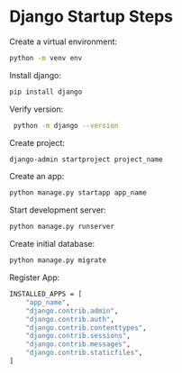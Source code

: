 
# Django Startup Steps

Create a virtual environment:

```bash
python -m venv env
```

Install django:

```bash
pip install django
```

Verify version:

```bash
 python -m django --version
```

Create project:

```bash
django-admin startproject project_name
```

Create an app:

```bash
python manage.py startapp app_name
```
Start development server:

```bash
python manage.py runserver
```

Create initial database:

```bash
python manage.py migrate
```

Register App:

```bash
INSTALLED_APPS = [
    "app_name",
    "django.contrib.admin",
    "django.contrib.auth",
    "django.contrib.contenttypes",
    "django.contrib.sessions",
    "django.contrib.messages",
    "django.contrib.staticfiles",
]
```
